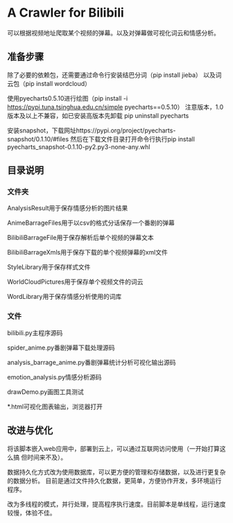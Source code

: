 # A Crawler for Bilibili

可以根据视频地址爬取某个视频的弹幕。以及对弹幕做可视化词云和情感分析。

## 准备步骤

除了必要的依赖包，还需要通过命令行安装结巴分词（pip install jieba）
以及词云包（pip install wordcloud）

使用pyecharts0.5.10进行绘图（pip install -i https://pypi.tuna.tsinghua.edu.cn/simple pyecharts==0.5.10）
注意版本，1.0版本及以上不兼容，如已安装高版本先卸载 pip uninstall pyecharts

安装snapshot，下载网址https://pypi.org/project/pyecharts-snapshot/0.1.10/#files
然后在下载文件目录打开命令行执行pip install pyecharts_snapshot-0.1.10-py2.py3-none-any.whl

## 目录说明
### 文件夹
AnalysisResult用于保存情感分析的图片结果

AnimeBarrageFiles用于以csv的格式分话保存一个番剧的弹幕

BilibiliBarrageFile用于保存解析后单个视频的弹幕文本

BilibiliBarrageXmls用于保存下载的单个视频弹幕的xml文件

StyleLibrary用于保存样式文件

WorldCloudPictures用于保存单个视频文件的词云

WordLibrary用于保存情感分析使用的词库

### 文件
bilibili.py主程序源码

spider_anime.py番剧弹幕下载处理源码

analysis_barrage_anime.py番剧弹幕统计分析可视化输出源码

emotion_analysis.py情感分析源码

drawDemo.py画图工具测试

*.html可视化图表输出，浏览器打开

## 改进与优化

将该脚本嵌入web应用中，部署到云上，可以通过互联网访问使用（一开始打算这么搞
但时间来不及）。

数据持久化方式改为使用数据库，可以更方便的管理和存储数据，以及进行更复杂的数据分析。
目前是通过文件持久化数据，更简单，方便协作开发，多环境运行程序。

改为多线程的模式，并行处理，提高程序执行速度。目前脚本是单线程，运行速度较慢，体验不佳。